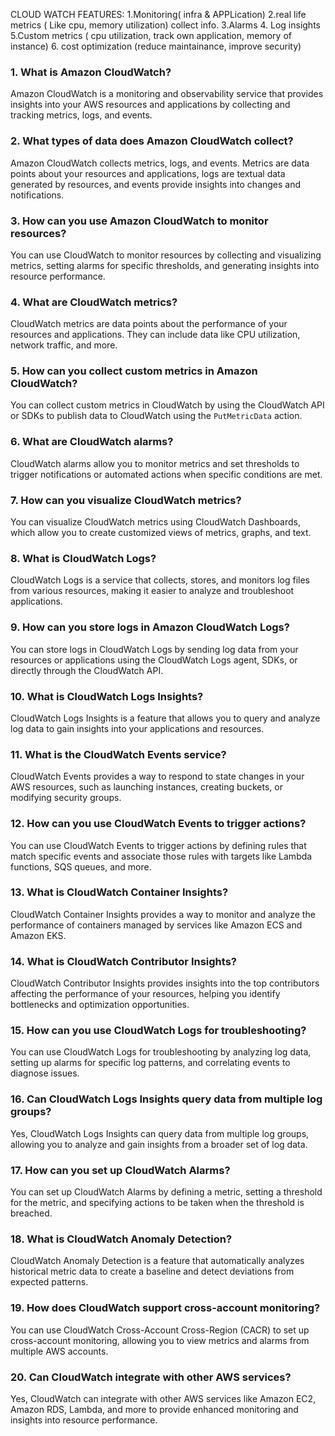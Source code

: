 CLOUD WATCH FEATURES:
1.Monitoring( infra & APPLication)
2.real life metrics ( Like cpu, memory utilization) collect info.
3.Alarms
4. Log insights
5.Custom metrics ( cpu utilization, track own application, memory of instance)
6. cost optimization (reduce maintainance, improve security)

### 1. What is Amazon CloudWatch?
Amazon CloudWatch is a monitoring and observability service that provides insights into your AWS resources and applications by collecting and tracking metrics, logs, and events.

### 2. What types of data does Amazon CloudWatch collect?
Amazon CloudWatch collects metrics, logs, and events. Metrics are data points about your resources and applications, logs are textual data generated by resources, and events provide insights into changes and notifications.

### 3. How can you use Amazon CloudWatch to monitor resources?
You can use CloudWatch to monitor resources by collecting and visualizing metrics, setting alarms for specific thresholds, and generating insights into resource performance.

### 4. What are CloudWatch metrics?
CloudWatch metrics are data points about the performance of your resources and applications. They can include data like CPU utilization, network traffic, and more.

### 5. How can you collect custom metrics in Amazon CloudWatch?
You can collect custom metrics in CloudWatch by using the CloudWatch API or SDKs to publish data to CloudWatch using the `PutMetricData` action.

### 6. What are CloudWatch alarms?
CloudWatch alarms allow you to monitor metrics and set thresholds to trigger notifications or automated actions when specific conditions are met.

### 7. How can you visualize CloudWatch metrics?
You can visualize CloudWatch metrics using CloudWatch Dashboards, which allow you to create customized views of metrics, graphs, and text.

### 8. What is CloudWatch Logs?
CloudWatch Logs is a service that collects, stores, and monitors log files from various resources, making it easier to analyze and troubleshoot applications.

### 9. How can you store logs in Amazon CloudWatch Logs?
You can store logs in CloudWatch Logs by sending log data from your resources or applications using the CloudWatch Logs agent, SDKs, or directly through the CloudWatch API.

### 10. What is CloudWatch Logs Insights?
CloudWatch Logs Insights is a feature that allows you to query and analyze log data to gain insights into your applications and resources.

### 11. What is the CloudWatch Events service?
CloudWatch Events provides a way to respond to state changes in your AWS resources, such as launching instances, creating buckets, or modifying security groups.

### 12. How can you use CloudWatch Events to trigger actions?
You can use CloudWatch Events to trigger actions by defining rules that match specific events and associate those rules with targets like Lambda functions, SQS queues, and more.

### 13. What is CloudWatch Container Insights?
CloudWatch Container Insights provides a way to monitor and analyze the performance of containers managed by services like Amazon ECS and Amazon EKS.

### 14. What is CloudWatch Contributor Insights?
CloudWatch Contributor Insights provides insights into the top contributors affecting the performance of your resources, helping you identify bottlenecks and optimization opportunities.

### 15. How can you use CloudWatch Logs for troubleshooting?
You can use CloudWatch Logs for troubleshooting by analyzing log data, setting up alarms for specific log patterns, and correlating events to diagnose issues.

### 16. Can CloudWatch Logs Insights query data from multiple log groups?
Yes, CloudWatch Logs Insights can query data from multiple log groups, allowing you to analyze and gain insights from a broader set of log data.

### 17. How can you set up CloudWatch Alarms?
You can set up CloudWatch Alarms by defining a metric, setting a threshold for the metric, and specifying actions to be taken when the threshold is breached.

### 18. What is CloudWatch Anomaly Detection?
CloudWatch Anomaly Detection is a feature that automatically analyzes historical metric data to create a baseline and detect deviations from expected patterns.

### 19. How does CloudWatch support cross-account monitoring?
You can use CloudWatch Cross-Account Cross-Region (CACR) to set up cross-account monitoring, allowing you to view metrics and alarms from multiple AWS accounts.

### 20. Can CloudWatch integrate with other AWS services?
Yes, CloudWatch can integrate with other AWS services like Amazon EC2, Amazon RDS, Lambda, and more to provide enhanced monitoring and insights into resource performance.
